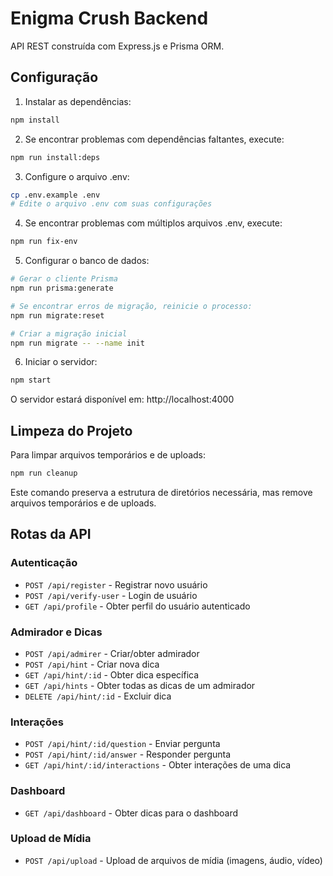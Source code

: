 # Enigma Crush Backend

API REST construída com Express.js e Prisma ORM.

## Configuração

1. Instalar as dependências:
```bash
npm install
```

2. Se encontrar problemas com dependências faltantes, execute:
```bash
npm run install:deps
```

3. Configure o arquivo .env:
```bash
cp .env.example .env
# Edite o arquivo .env com suas configurações
```

4. Se encontrar problemas com múltiplos arquivos .env, execute:
```bash
npm run fix-env
```

5. Configurar o banco de dados:
```bash
# Gerar o cliente Prisma
npm run prisma:generate

# Se encontrar erros de migração, reinicie o processo:
npm run migrate:reset

# Criar a migração inicial
npm run migrate -- --name init
```

6. Iniciar o servidor:
```bash
npm start
```

O servidor estará disponível em: http://localhost:4000

## Limpeza do Projeto

Para limpar arquivos temporários e de uploads:

```bash
npm run cleanup
```

Este comando preserva a estrutura de diretórios necessária, mas remove arquivos temporários e de uploads.

## Rotas da API

### Autenticação
- `POST /api/register` - Registrar novo usuário
- `POST /api/verify-user` - Login de usuário
- `GET /api/profile` - Obter perfil do usuário autenticado

### Admirador e Dicas
- `POST /api/admirer` - Criar/obter admirador
- `POST /api/hint` - Criar nova dica
- `GET /api/hint/:id` - Obter dica específica
- `GET /api/hints` - Obter todas as dicas de um admirador
- `DELETE /api/hint/:id` - Excluir dica

### Interações
- `POST /api/hint/:id/question` - Enviar pergunta
- `POST /api/hint/:id/answer` - Responder pergunta
- `GET /api/hint/:id/interactions` - Obter interações de uma dica

### Dashboard
- `GET /api/dashboard` - Obter dicas para o dashboard

### Upload de Mídia
- `POST /api/upload` - Upload de arquivos de mídia (imagens, áudio, vídeo)